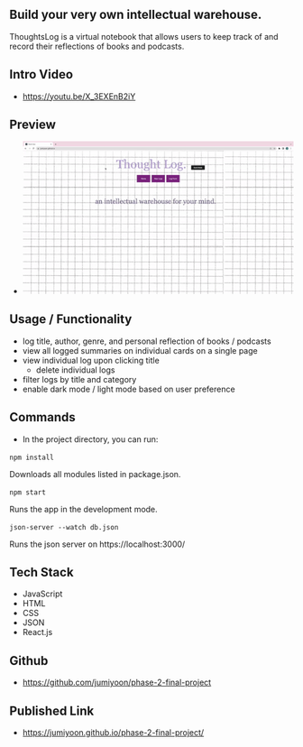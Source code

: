 ## Build your very own intellectual warehouse.
ThoughtsLog is a virtual notebook that allows users to keep track of and record their reflections of books and podcasts.

## Intro Video
- https://youtu.be/X_3EXEnB2iY

## Preview
- ![finalgif.gif](https://github.com/jumiyoon/phase-2-final-project/blob/main/finalgif.gif)

## Usage / Functionality
- log title, author, genre, and personal reflection of books / podcasts
- view all logged summaries on individual cards on a single page
- view individual log upon clicking title
  - delete individual logs
- filter logs by title and category
- enable dark mode / light mode based on user preference

## Commands
- In the project directory, you can run:


`npm install`

Downloads all modules listed in package.json.

`npm start`

Runs the app in the development mode.

`json-server --watch db.json`

Runs the json server on https://localhost:3000/



## Tech Stack
- JavaScript
- HTML
- CSS
- JSON
- React.js

## Github
-  https://github.com/jumiyoon/phase-2-final-project

## Published Link
- https://jumiyoon.github.io/phase-2-final-project/
